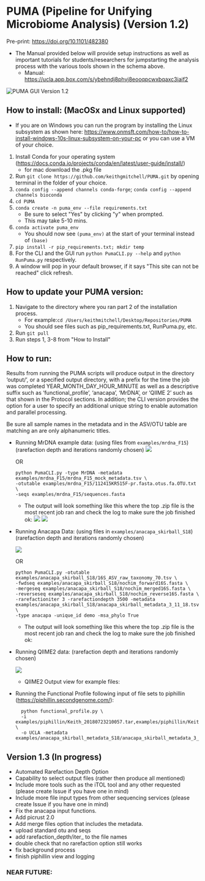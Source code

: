 # PUMA (Pipeline for Unifying Microbiome Analysis) (Version 1.2)
Pre-print: https://doi.org/10.1101/482380
+ The Manual provided below will provide setup instructions as well as important tutorials for 
students/researchers for jumpstarting the analysis process with the various tools shown in the 
schema above.
    + Manual: https://ucla.app.box.com/s/ybehndj8phvj8eooqpcwxbqaxc3iaif2

![PUMA GUI Version 1.2](https://github.com/keithgmitchell/PUMA/blob/master/examples/PUMA_flowchart.PNG)


## How to install: (MacOSx and Linux supported)
- If you are on Windows you can run the program by installing the Linux subsystem as shown here: https://www.onmsft.com/how-to/how-to-install-windows-10s-linux-subsystem-on-your-pc or you can use a VM of your choice. 

1. Install Conda for your operating system (https://docs.conda.io/projects/conda/en/latest/user-guide/install/)
    - for mac download the .pkg file
2. Run `git clone https://github.com/keithgmitchell/PUMA.git` by opening terminal in the folder of your choice.
3. `conda config --append channels conda-forge`; `conda config --append channels bioconda`
4. `cd PUMA`
4. `conda create -n puma_env --file requirements.txt`
    - Be sure to select "Yes" by clicking "y" when prompted. 
    - This may take 5-10 mins. 
5. `conda activate puma_env`
    - You should now see `(puma_env)` at the start of your terminal instead of `(base)`
6. `pip install -r pip_requirements.txt; mkdir temp`
7. For the CLI and the GUI run `python PumaCLI.py --help` and `python RunPuma.py` respectively.
8. A window will pop in your default browser, if it says "This site can not be reached" click refresh. 

## How to update your PUMA version:
1. Navigate to the directory where you ran part 2 of the installation process. 
    - For example:`cd /Users/keithmitchell/Desktop/Repositories/PUMA`
    - You should see files such as pip_requirements.txt, RunPuma.py, etc.
2. Run `git pull`
3. Run steps 1, 3-8 from "How to Install"

## How to run:
Results from running the PUMA scripts will produce output in the directory ‘output/’, 
or a specified output directory, with a prefix for the time the job was completed YEAR_MONTH_DAY_HOUR_MINUTE 
as well as a descriptive suffix such as ‘functional_profile’, ‘anacapa’, ‘MrDNA’, or ‘QIIME 2’ such as that 
shown in the Protocol sections. In addition; the CLI version provides the option for a user to specify an additional 
unique string to enable automation and parallel processing.

Be sure all sample names in the metadata and in the ASV/OTU table are matching an are only alphanumeric titles.
+ Running MrDNA example data: (using files from `examples/mrdna_F15`) (rarefaction depth and iterations randomly chosen)
    ![](.README_images/mr_dna.png)
    
    OR 
    
    ```
    python PumaCLI.py -type MrDNA -metadata examples/mrdna_F15/mrdna_F15_mock_metadata.tsv \
    -otutable examples/mrdna_F15/112415KR515F-pr.fasta.otus.fa.OTU.txt \
    -seqs examples/mrdna_F15/sequences.fasta
    ```
  
    - The output will look something like this where the top .zip file is the most recent job ran and check the log to make sure the job finished ok:
    ![](.README_images/mrdna_out.png)
    ![](.README_images/mrdna_logfile.png)


+ Running Anacapa Data: (using files in `examples/anacapa_skirball_S18`) (rarefaction depth and iterations randomly chosen)
    
    ![](.README_images/anacapa_input.png)

    OR
    
    ```
    python PumaCLI.py -otutable examples/anacapa_skirball_S18/16S_ASV_raw_taxonomy_70.tsv \
    -fwdseq examples/anacapa_skirball_S18/nochim_forward16S.fasta \
    -mergeseq examples/anacapa_skirball_S18/nochim_merged16S.fasta \
    -reverseseq examples/anacapa_skirball_S18/nochim_reverse16S.fasta \
    -rarefactioniter 3 -rarefactiondepth 3500 -metadata examples/anacapa_skirball_S18/anacapa_skirball_metadata_3_11_18.tsv \
    -type anacapa -unique_id demo -msa_phylo True
    ```
    - The output will look something like this where the top .zip file is the most recent job ran and check the log to make sure the job finished ok:
    
    
+ Running QIIME2 data: (rarefaction depth and iterations randomly chosen)

    ![](.README_images/qiime2_input.png)
    - QIIME2 Output view for example files:
    

+ Running the Functional Profile following input of file sets to piphillin (https://piphillin.secondgenome.com/):  

        python functional_profile.py \
        -i examples/piphillin/Keith_20180723210057.tar,examples/piphillin/Keith_20180723214258.tar \
        -o UCLA -metadata examples/anacapa_skirball_metadata_S18/anacapa_skirball_metadata_3_11_18.tsv      



## Version 1.3 (In progress)
+ Automated Rarefaction Depth Option
+ Capability to select output files (rather then produce all mentioned)
+ Include more tools such as the iTOL tool and any other requested (please create Issue if you have one in mind)
+ Include more file input types from other sequencing services (please create Issue if you have one in mind)
+ Fix the anacapa input functions.
+ Add picrust 2.0
+ Add merge files option that includes the metadata. 
+ upload standard otu and seqs
+ add rarefaction_depth/iter_ to the file names
+ double check that no rarefaction option still works
+ fix background process
+ finish piphillin view and logging

### NEAR FUTURE:
